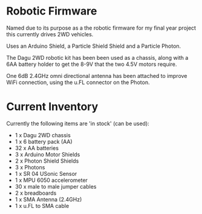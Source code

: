 Robotic Firmware
================
Named due to its purpose as a the robotic firmware for my final year project this currently drives 2WD vehicles.

Uses an Arduino Shield, a Particle Shield Shield and a Particle Photon.

The Dagu 2WD robotic kit has been been used as a chassis, along with a 6AA battery holder to get the 8-9V that the 
two 4.5V motors require.

One 6dB 2.4GHz omni directional antenna has been attached to improve WiFi connection, using the u.FL connector on the Photon.

Current Inventory
=================

Currently the following items are 'in stock' (can be used):
* 1 x Dagu 2WD chassis
* 1 x 6 battery pack (AA)
* 32 x AA batteries
* 3 x Arduino Motor Shields
* 2 x Photon Shield Shields
* 3 x Photons
* 1 x SR 04 USonic Sensor
* 1 x MPU 6050 accelerometer
* 30 x male to male jumper cables
* 2 x breadboards
* 1 x SMA Antenna (2.4GHz)
* 1 x u.FL to SMA cable